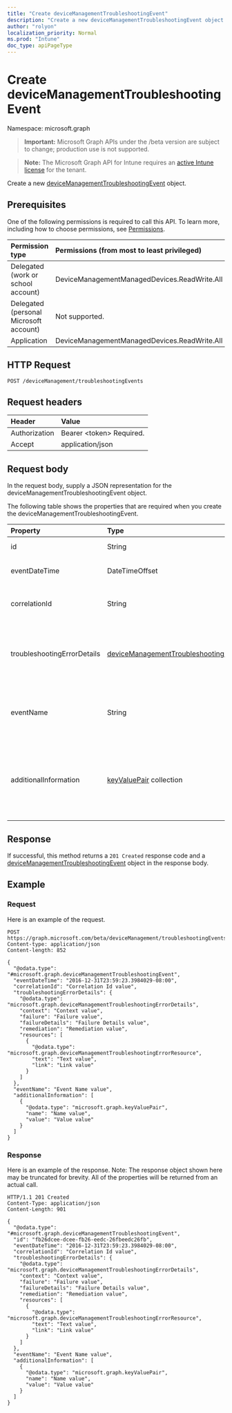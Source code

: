 ```yaml
---
title: "Create deviceManagementTroubleshootingEvent"
description: "Create a new deviceManagementTroubleshootingEvent object."
author: "rolyon"
localization_priority: Normal
ms.prod: "Intune"
doc_type: apiPageType
---
```


# Create deviceManagementTroubleshootingEvent

Namespace: microsoft.graph

> **Important:** Microsoft Graph APIs under the /beta version are subject to change; production use is not supported.

> **Note:** The Microsoft Graph API for Intune requires an [active Intune license](https://go.microsoft.com/fwlink/?linkid=839381) for the tenant.

Create a new [deviceManagementTroubleshootingEvent](../resources/intune-troubleshooting-devicemanagementtroubleshootingevent.md) object.

## Prerequisites
One of the following permissions is required to call this API. To learn more, including how to choose permissions, see [Permissions](/graph/permissions-reference).

|Permission type|Permissions (from most to least privileged)|
|:---|:---|
|Delegated (work or school account)|DeviceManagementManagedDevices.ReadWrite.All|
|Delegated (personal Microsoft account)|Not supported.|
|Application|DeviceManagementManagedDevices.ReadWrite.All|

## HTTP Request
<!-- {
  "blockType": "ignored"
}
-->
``` http
POST /deviceManagement/troubleshootingEvents
```

## Request headers
|Header|Value|
|:---|:---|
|Authorization|Bearer &lt;token&gt; Required.|
|Accept|application/json|

## Request body
In the request body, supply a JSON representation for the deviceManagementTroubleshootingEvent object.

The following table shows the properties that are required when you create the deviceManagementTroubleshootingEvent.

|Property|Type|Description|
|:---|:---|:---|
|id|String|UUID for the object|
|eventDateTime|DateTimeOffset|Time when the event occurred .|
|correlationId|String|Id used for tracing the failure in the service.|
|troubleshootingErrorDetails|[deviceManagementTroubleshootingErrorDetails](../resources/intune-troubleshooting-devicemanagementtroubleshootingerrordetails.md)|Object containing detailed information about the error and its remediation.|
|eventName|String|Event Name corresponding to the Troubleshooting Event. It is an Optional field|
|additionalInformation|[keyValuePair](../resources/intune-shared-keyvaluepair.md) collection|A set of string key and string value pairs which provides additional information on the Troubleshooting event|



## Response
If successful, this method returns a `201 Created` response code and a [deviceManagementTroubleshootingEvent](../resources/intune-troubleshooting-devicemanagementtroubleshootingevent.md) object in the response body.

## Example

### Request
Here is an example of the request.
``` http
POST https://graph.microsoft.com/beta/deviceManagement/troubleshootingEvents
Content-type: application/json
Content-length: 852

{
  "@odata.type": "#microsoft.graph.deviceManagementTroubleshootingEvent",
  "eventDateTime": "2016-12-31T23:59:23.3984029-08:00",
  "correlationId": "Correlation Id value",
  "troubleshootingErrorDetails": {
    "@odata.type": "microsoft.graph.deviceManagementTroubleshootingErrorDetails",
    "context": "Context value",
    "failure": "Failure value",
    "failureDetails": "Failure Details value",
    "remediation": "Remediation value",
    "resources": [
      {
        "@odata.type": "microsoft.graph.deviceManagementTroubleshootingErrorResource",
        "text": "Text value",
        "link": "Link value"
      }
    ]
  },
  "eventName": "Event Name value",
  "additionalInformation": [
    {
      "@odata.type": "microsoft.graph.keyValuePair",
      "name": "Name value",
      "value": "Value value"
    }
  ]
}
```

### Response
Here is an example of the response. Note: The response object shown here may be truncated for brevity. All of the properties will be returned from an actual call.
``` http
HTTP/1.1 201 Created
Content-Type: application/json
Content-Length: 901

{
  "@odata.type": "#microsoft.graph.deviceManagementTroubleshootingEvent",
  "id": "fb26dcee-dcee-fb26-eedc-26fbeedc26fb",
  "eventDateTime": "2016-12-31T23:59:23.3984029-08:00",
  "correlationId": "Correlation Id value",
  "troubleshootingErrorDetails": {
    "@odata.type": "microsoft.graph.deviceManagementTroubleshootingErrorDetails",
    "context": "Context value",
    "failure": "Failure value",
    "failureDetails": "Failure Details value",
    "remediation": "Remediation value",
    "resources": [
      {
        "@odata.type": "microsoft.graph.deviceManagementTroubleshootingErrorResource",
        "text": "Text value",
        "link": "Link value"
      }
    ]
  },
  "eventName": "Event Name value",
  "additionalInformation": [
    {
      "@odata.type": "microsoft.graph.keyValuePair",
      "name": "Name value",
      "value": "Value value"
    }
  ]
}
```






